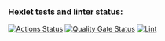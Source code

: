 ### Hexlet tests and linter status:
[![Actions Status](https://github.com/bpth8/frontend-project-11/actions/workflows/hexlet-check.yml/badge.svg)](https://github.com/bpth8/frontend-project-11/actions)
[![Quality Gate Status](https://sonarcloud.io/api/project_badges/measure?project=bpth8_frontend-project-11&metric=alert_status)](https://sonarcloud.io/summary/new_code?id=bpth8_frontend-project-11)
[![Lint](https://github.com/your-username/frontend-project-11/actions/workflows/lint.yml/badge.svg)](https://github.com/bpth8/frontend-project-11/blob/main/.github/workflows/lint.yml)